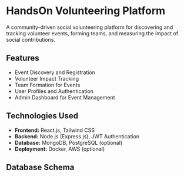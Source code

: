# HandsOn Volunteering Platform

A community-driven social volunteering platform for discovering and tracking volunteer events, forming teams, and measuring the impact of social contributions.

## Features
- Event Discovery and Registration
- Volunteer Impact Tracking
- Team Formation for Events
- User Profiles and Authentication
- Admin Dashboard for Event Management

## Technologies Used
- **Frontend:** React.js, Tailwind CSS
- **Backend:** Node.js (Express.js), JWT Authentication
- **Database:** MongoDB, PostgreSQL (optional)
- **Deployment:** Docker, AWS (optional)

## Database Schema

